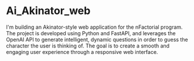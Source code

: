# Ai_Akinator_web
I'm building an Akinator-style web application for the nFactorial program. The project is developed using Python and FastAPI, and leverages the OpenAI API to generate intelligent, dynamic questions in order to guess the character the user is thinking of. The goal is to create a smooth and engaging user experience through a responsive web interface.
